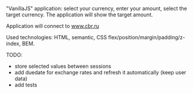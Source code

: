 "VanillaJS" application: select your currency, enter your amount, select the target currency. The application will show the target amount.

Application will connect to www.cbr.ru

Used technologies: HTML, semantic, CSS flex/position/margin/padding/z-index, BEM.

TODO:
- store selected values between sessions
- add duedate for exchange rates and refresh it automatically (keep user data)
- add tests
